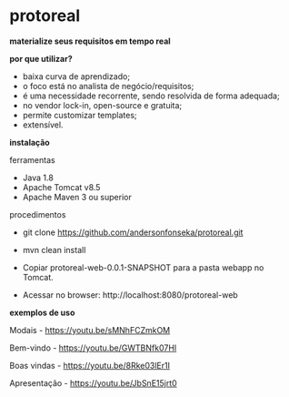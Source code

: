 # protoreal
**materialize seus requisitos em tempo real**

**por que utilizar?**

- baixa curva de aprendizado;
- o foco está no analista de negócio/requisitos;
- é uma necessidade recorrente, sendo resolvida de forma adequada;
- no vendor lock-in, open-source e gratuita;
- permite customizar templates;
- extensível.

**instalação**

ferramentas

- Java 1.8
- Apache Tomcat v8.5
- Apache Maven 3 ou superior

procedimentos

- git clone https://github.com/andersonfonseka/protoreal.git
- mvn clean install

- Copiar protoreal-web-0.0.1-SNAPSHOT para a pasta webapp no Tomcat.

- Acessar no browser: http://localhost:8080/protoreal-web

**exemplos de uso**

Modais - https://youtu.be/sMNhFCZmkOM

Bem-vindo - https://youtu.be/GWTBNfk07HI

Boas vindas - https://youtu.be/8Rke03lEr1I

Apresentação - https://youtu.be/JbSnE15jrt0
